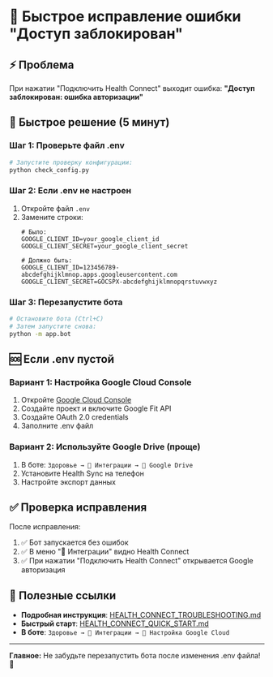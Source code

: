 # 🚨 Быстрое исправление ошибки "Доступ заблокирован"

## ⚡ Проблема
При нажатии "Подключить Health Connect" выходит ошибка: **"Доступ заблокирован: ошибка авторизации"**

## 🔧 Быстрое решение (5 минут)

### Шаг 1: Проверьте файл .env
```bash
# Запустите проверку конфигурации:
python check_config.py
```

### Шаг 2: Если .env не настроен
1. Откройте файл `.env`
2. Замените строки:
   ```env
   # Было:
   GOOGLE_CLIENT_ID=your_google_client_id
   GOOGLE_CLIENT_SECRET=your_google_client_secret
   
   # Должно быть:
   GOOGLE_CLIENT_ID=123456789-abcdefghijklmnop.apps.googleusercontent.com
   GOOGLE_CLIENT_SECRET=GOCSPX-abcdefghijklmnopqrstuvwxyz
   ```

### Шаг 3: Перезапустите бота
```bash
# Остановите бота (Ctrl+C)
# Затем запустите снова:
python -m app.bot
```

## 🆘 Если .env пустой

### Вариант 1: Настройка Google Cloud Console
1. Откройте [Google Cloud Console](https://console.cloud.google.com/)
2. Создайте проект и включите Google Fit API
3. Создайте OAuth 2.0 credentials
4. Заполните .env файл

### Вариант 2: Используйте Google Drive (проще)
1. В боте: `Здоровье → 🔗 Интеграции → 📁 Google Drive`
2. Установите Health Sync на телефон
3. Настройте экспорт данных

## ✅ Проверка исправления

После исправления:
1. ✅ Бот запускается без ошибок
2. ✅ В меню "🔗 Интеграции" видно Health Connect
3. ✅ При нажатии "Подключить Health Connect" открывается Google авторизация

## 🔗 Полезные ссылки

- **Подробная инструкция**: [HEALTH_CONNECT_TROUBLESHOOTING.md](HEALTH_CONNECT_TROUBLESHOOTING.md)
- **Быстрый старт**: [HEALTH_CONNECT_QUICK_START.md](HEALTH_CONNECT_QUICK_START.md)
- **В боте**: `Здоровье → 🔗 Интеграции → 🔧 Настройка Google Cloud`

---

**Главное:** Не забудьте перезапустить бота после изменения .env файла! 🚀
